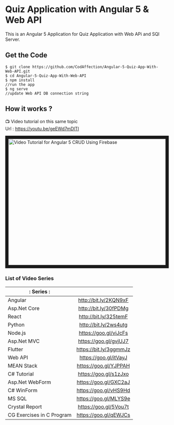 # Quiz Application with Angular 5 & Web API
This is an Angular 5 Application for Quiz Application with Web APi and SQl Server.

## Get the Code

```
$ git clone https://github.com/CodAffection/Angular-5-Quiz-App-With-Web-API.git
$ cd Angular-5-Quiz-App-With-Web-API
$ npm install
//run the app
$ ng serve
//update Web API DB connection string
```

 ## How it works ?
 
 :tv: Video tutorial on this same topic  
 Url : https://youtu.be/geEWd7mDlTI
 
<a href="http://www.youtube.com/watch?feature=player_embedded&v=geEWd7mDlTI
" target="_blank"><img src="http://img.youtube.com/vi/geEWd7mDlTI/0.jpg" 
alt="Video Tutorial for Angular 5 CRUD Using Firebase" width="500" height="400" border="10" /></a>


### List of Video Series
|: Series        :||
| ------------- |:-------------:|
| Angular | http://bit.ly/2KQN9xF |
| Asp.Net Core | http://bit.ly/30fPDMg |
| React | http://bit.ly/325temF |
| Python | http://bit.ly/2ws4utg |
| Node.js | https://goo.gl/viJcFs |
| Asp.Net MVC | https://goo.gl/gvjUJ7 |
| Flutter | https://bit.ly/3ggmmJz |
| Web API | https://goo.gl/itVayJ |
| MEAN Stack | https://goo.gl/YJPPAH |
| C# Tutorial | https://goo.gl/s1zJxo |
| Asp.Net WebForm | https://goo.gl/GXC2aJ |
| C# WinForm | https://goo.gl/vHS9Hd |
| MS SQL | https://goo.gl/MLYS9e |
| Crystal Report | https://goo.gl/5Vou7t |
| CG Exercises in C Program | https://goo.gl/qEWJCs |

